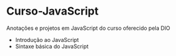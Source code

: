 # Curso-JavaScript
Anotações e projetos em JavaScript do curso oferecido pela DIO

* Introdução ao JavaScript
* Sintaxe básica do JavaScript
